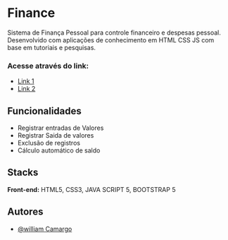 # Finance

Sistema de Finança Pessoal para controle financeiro e despesas pessoal.
Desenvolvido com aplicações de conhecimento em HTML CSS JS com base em tutoriais e pesquisas.

### Acesse através do link:

- [Link 1](https://finance-blue-pi.vercel.app/)
- [Link 2](https://hotwyl.github.io/finance/) 



## Funcionalidades

- Registrar entradas de Valores
- Registrar Saida de valores
- Exclusão de registros
- Cálculo automático de saldo


## Stacks

**Front-end:** HTML5, CSS3, JAVA SCRIPT 5, BOOTSTRAP 5


## Autores

- [@william Camargo](https://www.linkedin.com/in/william-camargo-50aab85b/)


